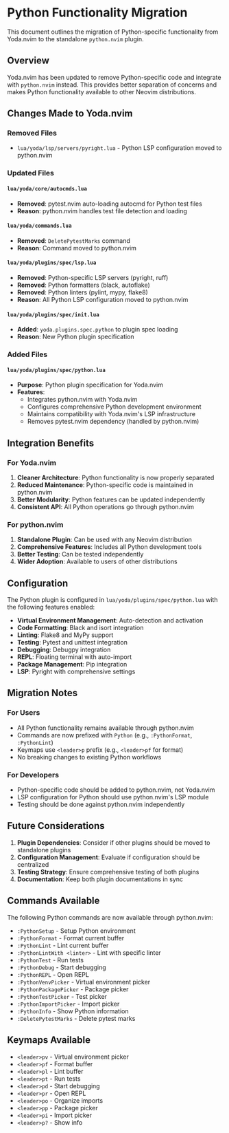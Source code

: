# Python Functionality Migration

This document outlines the migration of Python-specific functionality from Yoda.nvim to the standalone `python.nvim` plugin.

## Overview

Yoda.nvim has been updated to remove Python-specific code and integrate with `python.nvim` instead. This provides better separation of concerns and makes Python functionality available to other Neovim distributions.

## Changes Made to Yoda.nvim

### Removed Files
- `lua/yoda/lsp/servers/pyright.lua` - Python LSP configuration moved to python.nvim

### Updated Files

#### `lua/yoda/core/autocmds.lua`
- **Removed**: pytest.nvim auto-loading autocmd for Python test files
- **Reason**: python.nvim handles test file detection and loading

#### `lua/yoda/commands.lua`
- **Removed**: `DeletePytestMarks` command
- **Reason**: Command moved to python.nvim

#### `lua/yoda/plugins/spec/lsp.lua`
- **Removed**: Python-specific LSP servers (pyright, ruff)
- **Removed**: Python formatters (black, autoflake)
- **Removed**: Python linters (pylint, mypy, flake8)
- **Reason**: All Python LSP configuration moved to python.nvim

#### `lua/yoda/plugins/spec/init.lua`
- **Added**: `yoda.plugins.spec.python` to plugin spec loading
- **Reason**: New Python plugin specification

### Added Files

#### `lua/yoda/plugins/spec/python.lua`
- **Purpose**: Python plugin specification for Yoda.nvim
- **Features**:
  - Integrates python.nvim with Yoda.nvim
  - Configures comprehensive Python development environment
  - Maintains compatibility with Yoda.nvim's LSP infrastructure
  - Removes pytest.nvim dependency (handled by python.nvim)

## Integration Benefits

### For Yoda.nvim
1. **Cleaner Architecture**: Python functionality is now properly separated
2. **Reduced Maintenance**: Python-specific code is maintained in python.nvim
3. **Better Modularity**: Python features can be updated independently
4. **Consistent API**: All Python operations go through python.nvim

### For python.nvim
1. **Standalone Plugin**: Can be used with any Neovim distribution
2. **Comprehensive Features**: Includes all Python development tools
3. **Better Testing**: Can be tested independently
4. **Wider Adoption**: Available to users of other distributions

## Configuration

The Python plugin is configured in `lua/yoda/plugins/spec/python.lua` with the following features enabled:

- **Virtual Environment Management**: Auto-detection and activation
- **Code Formatting**: Black and isort integration
- **Linting**: Flake8 and MyPy support
- **Testing**: Pytest and unittest integration
- **Debugging**: Debugpy integration
- **REPL**: Floating terminal with auto-import
- **Package Management**: Pip integration
- **LSP**: Pyright with comprehensive settings

## Migration Notes

### For Users
- All Python functionality remains available through python.nvim
- Commands are now prefixed with `Python` (e.g., `:PythonFormat`, `:PythonLint`)
- Keymaps use `<leader>p` prefix (e.g., `<leader>pf` for format)
- No breaking changes to existing Python workflows

### For Developers
- Python-specific code should be added to python.nvim, not Yoda.nvim
- LSP configuration for Python should use python.nvim's LSP module
- Testing should be done against python.nvim independently

## Future Considerations

1. **Plugin Dependencies**: Consider if other plugins should be moved to standalone plugins
2. **Configuration Management**: Evaluate if configuration should be centralized
3. **Testing Strategy**: Ensure comprehensive testing of both plugins
4. **Documentation**: Keep both plugin documentations in sync

## Commands Available

The following Python commands are now available through python.nvim:

- `:PythonSetup` - Setup Python environment
- `:PythonFormat` - Format current buffer
- `:PythonLint` - Lint current buffer
- `:PythonLintWith <linter>` - Lint with specific linter
- `:PythonTest` - Run tests
- `:PythonDebug` - Start debugging
- `:PythonREPL` - Open REPL
- `:PythonVenvPicker` - Virtual environment picker
- `:PythonPackagePicker` - Package picker
- `:PythonTestPicker` - Test picker
- `:PythonImportPicker` - Import picker
- `:PythonInfo` - Show Python information
- `:DeletePytestMarks` - Delete pytest marks

## Keymaps Available

- `<leader>pv` - Virtual environment picker
- `<leader>pf` - Format buffer
- `<leader>pl` - Lint buffer
- `<leader>pt` - Run tests
- `<leader>pd` - Start debugging
- `<leader>pr` - Open REPL
- `<leader>po` - Organize imports
- `<leader>pp` - Package picker
- `<leader>pi` - Import picker
- `<leader>p?` - Show info 